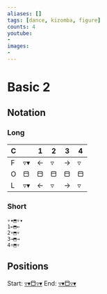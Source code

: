 ```yaml
---
aliases: [] 
tags: [dance, kizomba, figure]
counts: 4
youtube:
- 
images:
-
---
```


# Basic 2
## Notation
### Long

| C   |     | 1   | 2   | 3   | 4   |
| --- | --- | --- | --- | --- | --- |
| F   | ▿▾  | ←   | ▿   | →   | ▿   |
| O   | ⬒   | ⬒   | ⬒   | ⬒   | ⬒   |
| L  | ▿▾  | ←   | ▿   | →   | ▿   |

### Short
```
▿▾⬒▿▾
1←⬒←
2▿⬒▿
3→⬒→
4▿⬒▿
```

## Positions
Start: [▿▾⬒▿▾](Positions/Closed/▿▾⬒▿▾.md)
End: [▿▾⬒▿▾](Positions/Closed/▿▾⬒▿▾.md)
